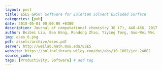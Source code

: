 ```yaml
---
layout: post
title: ESES &#58; Software for Eulerian Solvent Excluded Surface
categories: [pub]
date: 2018-05-01 00:00:00 +0300
description: Journal of computational chemistry 38 (7), 446-466, 2017
author: Beibei Liu, Bao Wang, Rundong Zhao, Yiying Tong, Guo-Wei Wei
img: eses_0.png
pdf: assets/archive/eses.pdf
server: http://weilab.math.msu.edu/ESES
website: https://onlinelibrary.wiley.com/doi/abs/10.1002/jcc.24682
source_code: 
tags: [Productivity, Software] # add tag
---
```

